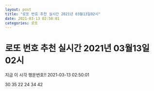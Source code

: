 ```yaml
---
layout: post
title: "로또 번호 추천 실시간 2021년 03월13일02시"
date: 2021-03-13 02:50:01
categories: 로또
---
```


# 로또 번호 추천 실시간 2021년 03월13일02시

지금 이 시각 행운번호!! 2021-03-13 02:50:01

 30  35  22  24  34  42 

